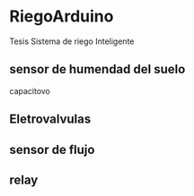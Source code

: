 # RiegoArduino

Tesis Sistema de riego Inteligente

## sensor de humendad del suelo

capacitovo

## Eletrovalvulas


##  sensor de flujo


## relay


